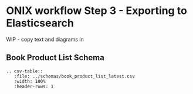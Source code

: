 # ONIX workflow Step 3 - Exporting to Elasticsearch

WIP - copy text and diagrams in


## Book Product List Schema

``` eval_rst
.. csv-table::
   :file: ../schemas/book_product_list_latest.csv
   :width: 100%
   :header-rows: 1
```